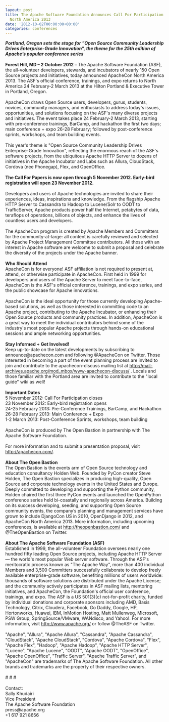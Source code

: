 ```yaml
---
layout: post
title: The Apache Software Foundation Announces Call For Participation for ApacheCon
  North America 2013
date: '2012-10-02T00:00:00+00:00'
categories: conferences
---
```

<div><b><i>Portland, Oregon sets the stage for &quot;Open Source Community Leadership Drives Enterprise-Grade Innovation&quot;, the theme for the 25th edition of Apache’s popular conference series</i></b></div> 
  <div><br /></div> 
  <div><b>Forest Hill, MD – 2 October 2012 – </b>The Apache Software Foundation (ASF), the all-volunteer developers, stewards, and incubators of nearly 150 Open Source projects and initiatives, today announced ApacheCon North America 2013. The ASF's official conference, trainings, and expo returns to North America 24 February-2 March 2013 at the Hilton Portland &amp; Executive Tower in Portland, Oregon.</div> 
  <div><br /></div> 
  <div>ApacheCon draws Open Source users, developers, gurus, students, novices, community managers, and enthusiasts to address today's issues, opportunities, and solutions focusing on the ASF's many diverse projects and initiatives. The event takes place 24 February-2 March 2013, starting with pre-conference trainings, BarCamp, and hackathon the first two days; main conference + expo 26-28 February; followed by post-conference sprints, workshops, and team building events.</div> 
  <div><br /></div> 
  <div>This year's theme is &quot;Open Source Community Leadership Drives Enterprise-Grade Innovation&quot;, reflecting the enormous reach of the ASF's software projects, from the ubiquitous Apache HTTP Server to dozens of initiatives in the Apache Incubator and Labs such as Allura, CloudStack, Cordova (nee Phonegap), Flex, and OpenOffice.</div> 
  <div><br /></div> 
  <div><b>The Call For Papers is now open through 5 November 2012. Early-bird registration will open 23 November 2012.&nbsp;</b></div> 
  <div><br /></div> 
  <div>Developers and users of Apache technologies are invited to share their experiences, ideas, inspirations and knowledge. From the flagship Apache HTTP Server to Cassandra to Hadoop to Lucene/Solr to OODT to TrafficServer, Apache products power half the Internet, petabytes of data, teraflops of operations, billions of objects, and enhance the lives of countless users and developers.&nbsp;</div> 
  <div><br /></div> 
  <div>The ApacheCon program is created by Apache Members and Committers for the community-at-large: all content is carefully reviewed and selected by Apache Project Management Committee contributors. All those with an interest in Apache software are welcome to submit a proposal and celebrate the diversity of the projects under the Apache banner.</div> 
  <div><br /></div> 
  <div><b>Who Should Attend</b></div> 
  <div>ApacheCon is for everyone! ASF affiliation is not required to present at, attend, or otherwise participate in ApacheCon. First held in 1999 for developers and users of the Apache Server to meet face-to-face, ApacheCon is the ASF's official conference, trainings, and expo series, and the public showcase for Apache innovations.</div> 
  <div><br /></div> 
  <div>ApacheCon is the ideal opportunity for those currently developing Apache-based solutions, as well as those interested in committing code to an Apache project, contributing to the Apache Incubator, or enhancing their Open Source products and community practices. In addition, ApacheCon is a great way to meet the individual contributors behind some of the industry's most popular Apache projects through hands-on educational sessions and ample networking opportunities.</div> 
  <div><br /></div> 
  <div><b>Stay Informed + Get Involved!</b></div> 
  <div>Keep up-to-date on the latest developments by subscribing to announce@apachecon.com and following @ApacheCon on Twitter. Those interested in becoming a part of the event planning process are invited to join and contribute to the apachecon-discuss mailing list at <a href="http://mail-archives.apache.org/mod_mbox/www-apachecon-discuss/">http://mail-archives.apache.org/mod_mbox/www-apachecon-discuss/</a> . Locals and those familiar with the Portland area are invited to contribute to the &quot;local guide&quot; wiki as well!</div> 
  <div><br /></div> 
  <div><b>Important Dates</b></div> 
  <div>5 November 2012: Call For Participation closes</div> 
  <div>23 November 2012: Early-bird registration opens</div> 
  <div>24-25 February 2013: Pre-Conference Trainings, BarCamp, and Hackathon</div> 
  <div>26-28 February 2013: Main Conference + Expo</div> 
  <div>1-2 March 2013: Post-Conference Sprints, workshops, team building</div> 
  <div><br /></div> 
  <div>ApacheCon is produced by The Open Bastion in partnership with The Apache Software Foundation.</div> 
  <div><br /></div> 
  <div>For more information and to submit a presentation proposal, visit <a href="http://apachecon.com/">http://apachecon.com/</a>.</div> 
  <div><br /></div> 
  <div><b>About The Open Bastion</b></div> 
  <div>The Open Bastion is the events arm of Open Source technology and education consultancy Holden Web. Founded by PyCon creator Steve Holden, The Open Bastion specializes in producing high-quality, Open Source and corporate technology events in the United States and Europe. Deeply committed to developing and supporting the Python community, Holden chaired the first three PyCon events and launched the OpenPython conference series held bi-coastally and regionally across America. Building on its success developing, seeding, and supporting Open Source community events, the company’s planning and management services have grown to include DjangoCon US in 2010, OpenDjango in 2012, and ApacheCon North America 2013. More information, including upcoming conferences, is available at <a href="http://theopenbastion.com/">http://theopenbastion.com/</a> and @TheOpenBastion on Twitter.</div> 
  <div><br /></div> 
  <div><b>About The Apache Software Foundation (ASF)</b></div> 
  <div>Established in 1999, the all-volunteer Foundation oversees nearly one hundred fifty leading Open Source projects, including Apache HTTP Server — the world's most popular Web server software. Through the ASF's meritocratic process known as &quot;The Apache Way&quot;, more than 400 individual Members and 3,500 Committers successfully collaborate to develop freely available enterprise-grade software, benefiting millions of users worldwide: thousands of software solutions are distributed under the Apache License; and the community actively participates in ASF mailing lists, mentoring initiatives, and ApacheCon, the Foundation's official user conference, trainings, and expo. The ASF is a US 501(3)(c) not-for-profit charity, funded by individual donations and corporate sponsors including AMD, Basis Technology, Citrix, Cloudera, Facebook, Go Daddy, Google, HP, Hortonworks, Huawei, IBM, InMotion Hosting, Matt Mullenweg, Microsoft, PSW Group, SpringSource/VMware, WANdisco, and Yahoo!. For more information, visit <a href="http://www.apache.org/">http://www.apache.org/</a> or follow @TheASF on Twitter.</div> 
  <div><br /></div> 
  <div>&quot;Apache&quot;, &quot;Allura&quot;, &quot;Apache Allura&quot;, &quot;Cassandra&quot;, &quot;Apache Cassandra&quot;, &quot;CloudStack”, &quot;Apache CloudStack”, &quot;Cordova&quot;, &quot;Apache Cordova&quot;, &quot;Flex&quot;, &quot;Apache Flex&quot;, &quot;Hadoop&quot;, &quot;Apache Hadoop&quot;, &quot;Apache HTTP Server&quot;, &quot;Lucene&quot;, &quot;Apache Lucene&quot;, &quot;OODT&quot;, &quot;Apache OODT&quot;, &quot;OpenOffice&quot;, &quot;Apache OpenOffice&quot;, &quot;Traffic Server&quot;, &quot;Apache Traffic Server&quot;, and &quot;ApacheCon&quot; are trademarks of The Apache Software Foundation. All other brands and trademarks are the property of their respective owners.</div> 
  <div><br /></div> 
  <div># # #</div> 
  <div><br /></div> 
  <div>Contact:</div> 
  <div>Sally Khudairi</div> 
  <div>Vice President</div> 
  <div>The Apache Software Foundation</div> 
  <div>press@apache.org</div> 
  <div>+1 617 921 8656</div>
